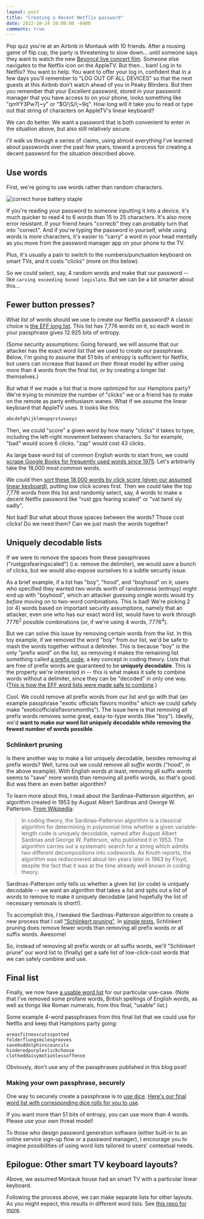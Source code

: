```yaml
---
layout: post
title: "Creating a decent Netflix password"
date: 2022-10-24 10:00:00 -0400
comments: true
---
```


Pop quiz you're at an Airbnb in Montauk with 10 friends. After a rousing game of flip cup, the party is threatening to slow down... until someone says they want to watch the new [Beyoncé live concert film](https://www.netflix.com/title/81013626). Someone else navigates to the Netflix icon on the AppleTV. But then... bam! Log in to Netflix? You want to help. You want to offer your log in, confident that in a few days you'll remember to "LOG OUT OF ALL DEVICES" so that the next guests at this Airbnb don't watch ahead of you in Peaky Blinders. But then you remember that your Excellent password, stored in your password manager that you have access to on your phone, looks something like "qmYY3Pw7[~y" or "$O/\S/I;~9q". How long will it take you to read or type out that string of characters on AppleTV's linear keyboard?

We can do better. We want a password that is both convenient to enter in the situation above, but also still relatively secure. 

I'll walk us through a series of claims, using almost everything I've learned about passwords over the past few years, toward a process for creating a decent password for the situation described above.

## Use words

First, we're going to use words rather than random characters. 

![correct horse battery staple](https://imgs.xkcd.com/comics/password_strength.png)

If you're reading your password to someone inputting it into a device, it's much quicker to read 4 to 6 words than 15 to 25 characters. It's also more error resistant. If your friend hears "correcb" they can probably turn that into "correct". And if you're typing the password in yourself, while using words is more characters, it's easier to "carry" a word in your head mentally as you move from the password manager app on your phone to the TV.

Plus, it's usually a pain to switch to the numbers/punctuation keyboard on smart TVs, and it costs "clicks" (more on this below).

So we could select, say, 4 random words and make that our password -- like `carving exceeding boned legislate`. But we can be a bit smarter about this...

## Fewer button presses?

What _list_ of words should we use to create our Netflix password? A classic choice is [the EFF long list](https://www.eff.org/dice). This list has 7,776 words on it, so each word in your passphrase gives 12.925 bits of entropy. 

(Some security assumptions: Going forward, we will assume that our attacker has the exact word list that we used to create our passphrase. Below, I'm going to assume that 51 bits of entropy is sufficient for Netflix, but users can increase that based on their threat model by either using more than 4 words from the final list, or by creating a longer list themselves.)

But what if we made a list that is more optimized for our Hamptons party? We're trying to minimize the number of "clicks" we or a friend has to make on the remote as party enthusiasm wanes. What if we assume the linear keyboard that AppleTV uses. It looks like this:

```txt
abcdefghijklmnopqrstuvwxyz
```

Then, we could "score" a given word by how many "clicks" it takes to type, including the left-right movement between characters. So for example, "bad" would score 6 clicks. "zap" would cost 43 clicks. 

As large base word list of common English words to start from, we could [scrape Google Books for frequently used words since 1975](https://github.com/sts10/common_word_list_maker). Let's arbitrarily take the 18,000 most common words. 

We could then [sort these 18,000 words by click score (given our assumed linear keyboard)](https://github.com/sts10/remote-words/blob/main/lists/raw/alpha-line.txt), putting low click scores first. Then we could take the top 7,776 words from this list and randomly select, say, 4 words to make a decent Netflix password like "rust gps fearing scaled" or "vat tamil sly sadly".

Not bad! But what about those spaces between the words? Those cost clicks! Do we need them? Can we just mash the words together?

## Uniquely decodable lists

If we were to remove the spaces from these passphrases ("rustgpsfearingscaled") (i.e. remove the delimiter), we would save a bunch of clicks, but we would also expose ourselves to a subtle security issue. 

As a brief example, if a list has "boy", "hood", and "boyhood" on it, users who specified they wanted two words worth of randomness (entropy) might end up with "boyhood", which an attacker guessing single words would try _before_ moving on to two-word combinations. This is bad! We're picking 2 (or 4) words based on important security assumptions, namely that an attacker, even one who has our exact word list, would have to work through 7776<sup>2</sup> possible combinations (or, if we're using 4 words, 7776<sup>4</sup>).

But we can solve this issue by removing certain words from the list. In this toy example, if we removed the word "boy" from our list, we'd be safe to mash the words together without a delimiter. This is because "boy" is the only "prefix word" on the list, so removing it makes the remaining list something called [a prefix code](https://en.wikipedia.org/wiki/Prefix_code), a key concept in coding theory. Lists that are free of prefix words are guaranteed to be **uniquely decodable**. This is the property we're interested in -- this is what makes it safe to combine words without a delimiter, since they can be "decoded" in only one way. ([This is how the EFF word lists were made safe to combine](https://www.eff.org/deeplinks/2016/07/new-wordlists-random-passphrases).)

Cool. We could remove all prefix words from our list and go with that (an example passphrase "exotic officials flavors months" which we could safely make "exoticofficialsflavorsmonths"). The issue here is that removing all prefix words removes some great, easy-to-type words (like "boy"). Ideally, we'd **want to make our word list uniquely decodable while removing the fewest number of words possible**.

### Schlinkert pruning

Is there another way to make a list uniquely decodable, besides removing al prefix words? Well, turns out we could remove all _suffix_ words ("hood", in the above example). With English words at least, removing all suffix words seems to "save" more words than removing all prefix words, so that's good. But was there an even better algorithm?

To learn more about this, I read about the Sardinas–Patterson algorithm, an algorithm created in 1953 by August Albert Sardinas and George W. Patterson. [From Wikipedia](https://en.wikipedia.org/wiki/Sardinas%E2%80%93Patterson_algorithm): 

> In coding theory, the Sardinas–Patterson algorithm is a classical algorithm for determining in polynomial time whether a given variable-length code is uniquely decodable, named after August Albert Sardinas and George W. Patterson, who published it in 1953. The algorithm carries out a systematic search for a string which admits two different decompositions into codewords. As Knuth reports, the algorithm was rediscovered about ten years later in 1963 by Floyd, despite the fact that it was at the time already well known in coding theory.

Sardinas-Patterson only tells us whether a given list (or code) is uniquely decodable -- we want an algorithm that takes a list and spits out a list of words to remove to make it uniquely decodable (and hopefully the list of necessary removals is short!).

To accomplish this, I tweaked the Sardinas-Patterson algorithm to create a new process that I call ["Schlinkert pruning"](https://sts10.github.io/2022/08/12/efficiently-pruning-until-uniquely-decodable.html). In [simple tests](https://sts10.github.io/2022/08/12/efficiently-pruning-until-uniquely-decodable.html#schlinkert-pruning-preliminary-results), Schlinkert pruning does remove fewer words than removing all prefix words or all suffix words. Awesome!

So, instead of removing all prefix words or all suffix words, we'll "Schlinkert prune" our word list to (finally) get a safe list of low-click-cost words that we can safely combine and use.

## Final list 

Finally, we now have [a usable word list](https://github.com/sts10/remote-words/blob/main/lists/usable/alpha-line.txt) for our particular use-case. (Note that I've removed some profane words, British spellings of English words, as well as things like Roman numerals, from this final, "usable" list.)

Some example 4-word passphrases from this final list that we could use for Netflix and keep that Hamptons party going:

```
areasfitnesscutsspotted
folderflungsmilesgrooves
savebuddolphinscouncils
hinderedpurpleslickchoose 
clotheddaisymotionlessoffense 
```

Obviously, don't use any of the passphrases published in this blog post! 

### Making your own passphrase, securely

One way to securely create a passphrase is to [use dice](https://www.eff.org/dice). [Here's our final word list with corresponding dice rolls for you to use](https://gist.github.com/sts10/5083cf706cac4aab34848c71ef494657).

If you want more than 51 bits of entropy, you can use more than 4 words. Please use your own threat model!

To those who design password generation software (either built-in to an online service sign-up flow or a password manager), I encourage you to imagine possibilities of using word lists tailored to users' contextual needs.

## Epilogue: Other smart TV keyboard layouts? 

Above, we assumed Montauk house had an smart TV with a particular linear keyboard. 

Following the process above, we can make separate lists for other layouts. As you might expect, this results in different word lists. See [this repo for more](https://github.com/sts10/remote-words).
